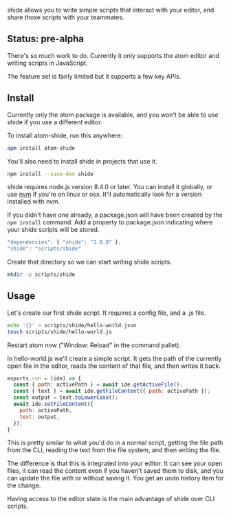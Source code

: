 shide allows you to write simple scripts that interact with your editor, and share those scripts with your teammates.

## Status: pre-alpha

There's so much work to do. Currently it only supports the atom editor and writing scripts in JavaScript.

The feature set is fairly limited but it supports a few key APIs.

## Install

Currently only the atom package is available, and you won't be able to use shide if you use a different editor.

To install atom-shide, run this anywhere:

```sh
apm install atom-shide
```

You'll also need to install shide in projects that use it.

```sh
npm install --save-dev shide
```

shide requires node.js version 8.4.0 or later. You can install it globally, or use [nvm](http://nvm.sh) if you're on linux or osx. It'll automatically look for a version installed with nvm.

If you didn't have one already, a package.json will have been created by the `npm install` command. Add a property to package.json indicating where your shide scripts will be stored.

```js
"dependencies": { "shide": "1.0.0" },
"shide": "scripts/shide"
```

Create that directory so we can start writing shide scripts.

```sh
mkdir -p scripts/shide
```

## Usage

Let's create our first shide script. It requires a config file, and a .js file.

```sh
echo '{}' > scripts/shide/hello-world.json
touch scripts/shide/hello-world.js
```

Restart atom now ("Window: Reload" in the command pallet).

In hello-world.js we'll create a simple script. It gets the path of the currently
open file in the editor, reads the content of that file, and then writes it back.

```js
exports.run = (ide) => {
  const { path: activePath } = await ide.getActiveFile();
  const { text } = await ide.getFileContent({ path: activePath });
  const output = text.toLowerCase();
  await ide.setFileContent({
    path: activePath,
    text: output,
  });
}
```

This is pretty similar to what you'd do in a normal script, getting the file
path from the CLI, reading the text from the file system, and then writing the file.

The difference is that this is integrated into your editor. It can see your open
files, it can read the content even if you haven't saved them to disk, and you
can update the file with or without saving it. You get an undo history item
for the change.

Having access to the editor state is the main advantage of shide over CLI scripts.
